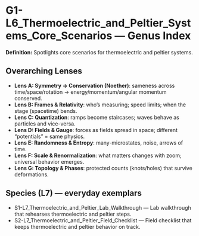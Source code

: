 # G1-L6_Thermoelectric_and_Peltier_Systems_Core_Scenarios — Genus Index
**Definition:** Spotlights core scenarios for thermoelectric and peltier systems.

## Overarching Lenses

- **Lens A: Symmetry -> Conservation (Noether)**: sameness across time/space/rotation → energy/momentum/angular momentum conserved.
- **Lens B: Frames & Relativity**: who’s measuring; speed limits; when the stage (spacetime) bends.
- **Lens C: Quantization**: ramps become staircases; waves behave as particles and vice-versa.
- **Lens D: Fields & Gauge**: forces as fields spread in space; different “potentials” = same physics.
- **Lens E: Randomness & Entropy**: many-microstates, noise, arrows of time.
- **Lens F: Scale & Renormalization**: what matters changes with zoom; universal behavior emerges.
- **Lens G: Topology & Phases**: protected counts (knots/holes) that survive deformations.

## Species (L7) — everyday exemplars

- S1-L7_Thermoelectric_and_Peltier_Lab_Walkthrough — Lab walkthrough that rehearses thermoelectric and peltier steps.
- S2-L7_Thermoelectric_and_Peltier_Field_Checklist — Field checklist that keeps thermoelectric and peltier behavior on track.
